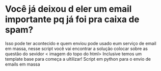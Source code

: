 # Você já deixou d eler um email importante pq já foi pra caixa de spam?
Isso pode ter acontecido e quem enviou pode usado eum serviço de email em massa, nesse script você vai encontrar a solução 
 colocar sobre as questão do sevidor
 < imagem do topo do html>
 Inclusive temos um template base para começa a ultilizar!
Script em python para o envio de emails em massa

